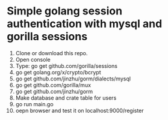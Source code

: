 # Simple golang session authentication with mysql and gorilla sessions
1. Clone or download this repo.
2. Open console 
3. Type: go get github.com/gorilla/sessions
4. go get golang.org/x/crypto/bcrypt
5. go get github.com/jinzhu/gorm/dialects/mysql
6. go get github.com/gorilla/mux
7. go get github.com/jinzhu/gorm
8. Make database and crate table for users
9. go run main.go
10. oepn browser and test it on localhost:9000/register
